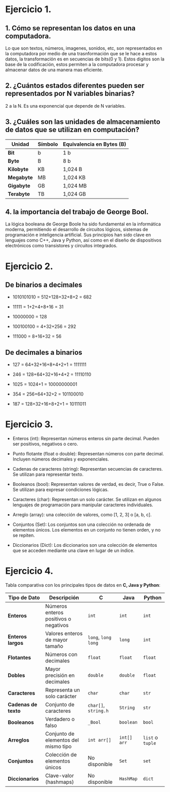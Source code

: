 # Ejercicio 1.

## 1.  Cómo se representan los datos en una computadora.

Lo que son textos, números, imagenes, sonidos, etc, son representados en la computadora por medio de una trasnformación que se le hace a estos datos, la transformación es en secuencias de bits(0 y 1). Estos digitos son la base de la codificación, estos permiten a la computadora procesar y almacenar datos de una manera mas eficiente.

## 2. ¿Cuántos estados diferentes pueden ser representados por N variables binarias?

2 a la N. Es una exponencial que depende de N variables.

## 3. ¿Cuáles son las unidades de almacenamiento de datos que se utilizan en computación?
 
| Unidad       | Símbolo | Equivalencia en Bytes (B) |
|--------------|---------|--------------------------|
| **Bit**          | b       | 1 b       |
| **Byte**         | B       | 8 b       |
| **Kilobyte**     | KB      | 1,024 B   |
| **Megabyte**     | MB      | 1,024 KB  |
| **Gigabyte**     | GB      | 1,024 MB  |
| **Terabyte**     | TB      | 1,024 GB  |

## 4. la importancia del trabajo de George Bool.

La lógica booleana de George Boole ha sido fundamental en la informática moderna, permitiendo el desarrollo de circuitos lógicos, sistemas de programación e inteligencia artificial. Sus principios han sido clave en lenguajes como C++, Java y Python, así como en el diseño de dispositivos electrónicos como transistores y circuitos integrados.

# Ejercicio 2.

## De binarios a decimales

- 1010101010 = 512+128+32+8+2 = 682

- 11111 = 1+2+4+8+16 = 31

- 10000000 = 128

- 100100100 = 4+32+256 = 292

- 111000 = 8+16+32 = 56

## De decimales a binarios

- 127 = 64+32+16+8+4+2+1 = 1111111

- 246 = 128+64+32+16+4+2 = 11110110

- 1025 = 1024+1 = 10000000001

- 354 = 256+64+32+2 = 101100010

- 187 = 128+32+16+8+2+1 = 10111011

# Ejercicio 3.

- Enteros (int): Representan números enteros sin parte decimal. Pueden ser positivos, negativos o cero.

- Punto flotante (float o double): Representan números con parte decimal. Incluyen números decimales y exponenciales.

- Cadenas de caracteres (string): Representan secuencias de caracteres. Se utilizan para representar texto.

- Booleanos (bool): Representan valores de verdad, es decir, True o False. Se utilizan para expresar condiciones lógicas.

- Caracteres (char): Representan un solo carácter. Se utilizan en algunos lenguajes de programación para manipular caracteres individuales.

- Arreglo (array): una colección de valores, como [1, 2, 3] o [a, b, c].

- Conjuntos (Set): Los conjuntos son una colección no ordenada de elementos únicos. Los elementos en un conjunto no tienen orden, y no se repiten.

- Diccionarios (Dict): Los diccionarios son una colección de elementos que se acceden mediante una clave en lugar de un índice. 



# Ejercicio 4.

Tabla comparativa con los principales tipos de datos en **C, Java y Python**:

| Tipo de Dato     | Descripción                                    | C                     | Java                  | Python              |
|------------------|----------------------------------------------|-----------------------|-----------------------|---------------------|
| **Enteros**      | Números enteros positivos o negativos       | `int`                 | `int`                 | `int`               |
| **Enteros largos** | Valores enteros de mayor tamaño         | `long`, `long long`   | `long`                 | `int`                |
| **Flotantes**    | Números con decimales                      | `float`               | `float`               | `float`             |
| **Dobles**       | Mayor precisión en decimales               | `double`              | `double`              | `float`              |
| **Caracteres**   | Representa un solo carácter                | `char`                | `char`                | `str`                |
| **Cadenas de texto** | Conjunto de caracteres                | `char[]`, `string.h`  | `String`              | `str`               |
| **Booleanos**    | Verdadero o falso                          | `_Bool`              | `boolean`             | `bool`              |
| **Arreglos**     | Conjunto de elementos del mismo tipo       | `int arr[]`           | `int[] arr`           | `list` o `tuple`    |
| **Conjuntos**    | Colección de elementos únicos             | No disponible         | `Set`                 | `set`               |
| **Diccionarios** | Clave-valor (hashmaps)                    | No disponible         | `HashMap`             | `dict`              |


